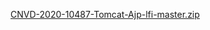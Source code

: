 [CNVD-2020-10487-Tomcat-Ajp-lfi-master.zip](/bylibrary/漏洞库/06-中间件框架漏洞/tomcat/CNVD-2020-10487-Tomcat-Ajp-lfi-master.zip)
